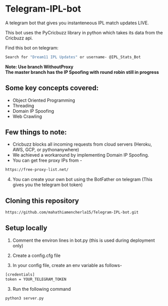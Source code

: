 # Telegram-IPL-bot

A telegram bot that gives you instanteneous IPL match updates LIVE. 

This bot uses the PyCricbuzz library in python which takes its data from the Cricbuzz api. 

Find this bot on telegram: 
```bash
Search for "Dream11 IPL Updates" or username- @IPL_Stats_Bot
```
**Note: Use branch WithoutProxy**\
**The master branch has the IP Spoofing with round robin still in progress**

## Some key concepts covered:
- Object Oriented Programming
- Threading
- Domain IP Spoofing
- Web Crawling

## Few things to note:
- Cricbuzz blocks all incoming requests from cloud servers (Heroku, AWS, GCP, or pythonanywhere)
- We achieved a workaround by implementing Domain IP Spoofing.
- You can get free proxy IPs from - 
```bash
https://free-proxy-list.net/
```
4. You can create your own bot using the BotFather on telegram (This gives you the telegram bot token)

## Cloning this repository
```bash
https://github.com/mahathiamencherla15/Telegram-IPL-bot.git
```

## Setup locally
1. Comment the environ lines in bot.py (this is used during deployment only)

2. Create a config.cfg file

2. In your config file, create an env variable as follows-
```bash
[credentials]
token = YOUR_TELEGRAM_TOKEN
```
3. Run the following command
```bash
python3 server.py
```
